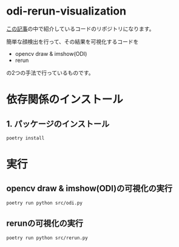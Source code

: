 # odi-rerun-visualization

[この記事](https://zenn.dev/articles/52b0080ed72a8d/edit)の中で紹介しているコードのリポジトリになります。

簡単な顔検出を行って、その結果を可視化するコードを

- opencv draw & imshow(ODI)
- rerun

の2つの手法で行っているものです。

# 依存関係のインストール

## 1. パッケージのインストール

```bash
poetry install
```

# 実行

## opencv draw & imshow(ODI)の可視化の実行

```bash
poetry run python src/odi.py
```

## rerunの可視化の実行

```bash
poetry run python src/rerun.py
```
